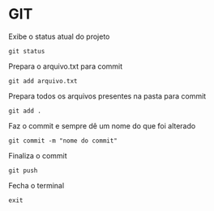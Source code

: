# GIT

Exibe o status atual do projeto

```plaintext
git status
```

Prepara o arquivo.txt para commit

```plaintext
git add arquivo.txt
```

Prepara todos os arquivos presentes na pasta para commit

```plaintext
git add .
```

Faz o commit e sempre dê um nome do que foi alterado

```plaintext
git commit -m "nome do commit"
```

Finaliza o commit

```plaintext
git push
```

Fecha o terminal

```plaintext
exit
```

